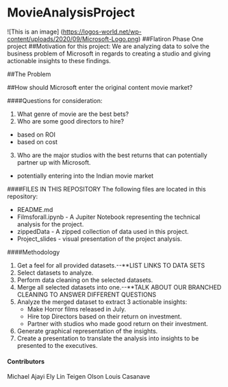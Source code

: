 # MovieAnalysisProject
![This is an image] (https://logos-world.net/wp-content/uploads/2020/09/Microsoft-Logo.png)
##Flatiron Phase One project 
##Motivation for this project:
We are analyzing data to solve the business problem of Microsoft in regards to creating a studio and giving actionable insights to these findings. 

##The Problem

##How should Microsoft enter the original content movie market?

####Questions for consideration:
1. What genre of movie are the best bets?
2. Who are some good directors to hire?
* based on ROI
* based on cost
3. Who are the major studios with the best returns that can potentially partner up with Microsoft.
* potentially entering into the Indian movie market 

####FILES IN THIS REPOSITORY
The following files are located in this repository:
- README.md
- Filmsforall.ipynb - A Jupiter Notebook representing the technical analysis for the project.
- zippedData - A zipped collection of data used in this project.
- Project_slides - visual presentation of the project analysis. 

####Methodology 
1. Get a feel for all provided datasets.--**LIST LINKS TO DATA SETS
2. Select datasets to analyze.
3. Perform data cleaning on the selected datasets.
4. Merge all selected datasets into one.--**TALK ABOUT OUR BRANCHED CLEANING TO ANSWER DIFFERENT QUESTIONS 
5. Analyze the merged dataset to extract 3 actionable insights:
    * Make Horror films released in July.
    * Hire top Directors based on their return on investment.
    * Partner with studios who made good return on their investment. 
6. Generate graphical representation of the insights.
7. Create a presentation to translate the analysis into insights to be presented to the executives.

#### Contributors
Michael Ajayi
Ely Lin
Teigen Olson
Louis Casanave 